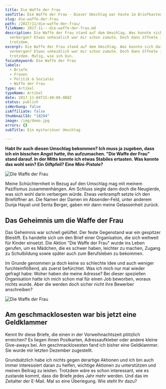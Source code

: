 ```yaml
---
title: Die Waffe der Frau
seoTitle: Die Waffe der Frau - Dieser Umschlag war heute im Briefkasten
slug: die-waffe-der-frau
path: /2017/11/die-waffe-der-frau/
fileName: 2017-11---die-waffe-der-frau.md
description: Die Waffe der Frau stand auf dem Umschlag. Was konnte sich darin
  verbergen? Etwas unheimlich war mir schon zumute. Doch dann öffnete ich ihn
  trotzdem.
excerpt: Die Waffe der Frau stand auf dem Umschlag. Was konnte sich darin
  verbergen? Etwas unheimlich war mir schon zumute. Doch dann öffnete ich ihn
  trotzdem. Mutig, wie ich bin.
focusKeyword: Die Waffe der Frau
labels:
  - Briefe
  - Frauen
  - Politik & Soziales
  - Waffe der Frau
type: Artikel
typeName: Artikel
date: 2017-11-04T15:49:09.000Z
status: publish
isWerbung: false
isAffiliate: false
thumbnailId: "18294"
image: /img/demo.jpg
errors: {}
subTitle: Ein mysteriöser Umschlag
  
---
```


**Habt Ihr auch diesen Umschlag bekommen? Ich muss ja zugeben, dass ich ein
bisschen Angst hatte, ihn aufzumachen. "Die Waffe der Frau" stand darauf. In der
Mitte konnte ich etwas Stabiles ertasten. Was konnte das wohl sein? Ein
Giftpfeil? Eine Mini-Pistole?**

![Die Waffe der Frau](http://cardamonchai.com/wp-content/uploads/2017/11/DSC01929-300x200.jpg)

Meine Schüchternheit in Bezug auf den Umschlag mag mit meinem Pazifismus
zusammenhängen. Am Schluss siegte dann doch die Neugierde, was sich wohl darin
verbergen würde. Etwas verkrampft setzte ich den Brieföffner an. Die Namen der
Damen im Absender-Feld, unter anderem Dunja Hayali und Senta Berger, gaben mir
dann meine Gelassenheit zurück.

## Das Geheimnis um die Waffe der Frau

Das Geheimnis war schnell gelüftet. Der feste Gegenstand war ein gespitzer
Bleistift. Es handelte sich um den Brief einer Organisation, die sich weltweit
für Kinder einsetzt. Die Aktion "Die Waffe der Frau" wurde ins Leben gerufen, um
es Mädchen, die es schwer haben, leichter zu machen, Zugang zu Schulbildung
sowie später auch zum Berufsleben zu bekommen.

Im Grunde genommen ja doch keine so schlechte Idee und auch weniger
furchteinflößend, als zuerst befürchtet. Was ich mich nur mal wieder gefragt
habe: Woher haben die meine Adresse? Bei dieser speziellen Organisation hatte
ich mich schon mal für einen Job beworben, woraus nichts wurde. Aber die werden
doch sicher nicht ihre Bewerber anschreiben?

![Die Waffe der Frau](http://cardamonchai.com/wp-content/uploads/2017/11/DSC01928-300x200.jpg)

## Am geschmacklosesten war bis jetzt eine Geldklammer

Kennt Ihr diese Briefe, die einen in der Vorweihnachtszeit plötzlich erreichen?
Es liegen ihnen Postkarten, Adressaufkleber oder andere kleine Give-aways bei.
Am geschmacklosesten fand ich bisher eine Geldklammer. Sie wurde mir letzten
Dezember zugestellt.

Grundsätzlich habe ich nichts gegen derartige Aktionen und ich bin auch immer
interessiert daran zu helfen, wichtige Aktionen zu unterstützen und meinen
Beitrag zu leisten. Trotzdem wäre es schon interessant, wie es zustande kommt,
dass die Briefe jedes Jahr mehr werden. Und das im Zeitalter der E-Mail. Mal so
eine Überlegung. Wie steht Ihr dazu?

  